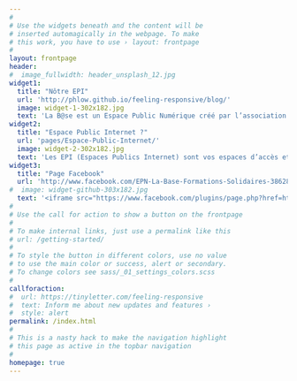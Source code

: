 ```yaml
---
#
# Use the widgets beneath and the content will be
# inserted automagically in the webpage. To make
# this work, you have to use › layout: frontpage
#
layout: frontpage
header:
#  image_fullwidth: header_unsplash_12.jpg
widget1:
  title: "Nôtre EPI"
  url: 'http://phlow.github.io/feeling-responsive/blog/'
  image: widget-1-302x182.jpg
  text: 'La B@se est un Espace Public Numérique créé par l’association Cyber Emploi Drôme Ardèche et situé en centre-ville à Valence. Nous faisons aussi partie du réseau Cyberbase. Nous essayons de contribuer à la réduction de le « fracture numérique » en aidant les personnes les + éloignées de l’usage de ces technologies pour diverses raisons notamment financières, à se les approprier.'
widget2:
  title: "Espace Public Internet ?"
  url: 'pages/Espace-Public-Internet/'
  image: widget-2-302x182.jpg
  text: 'Les EPI (Espaces Publics Internet) sont vos espaces d’accès et de sensibilisation aux usages numériques. Initiez-vous aux outils informatiques, connectez-vous à Internet, découvrez les possibilités que vous offre le numérique, quels que soient vos besoins et envies. Les EPI, ce sont aussi des espaces de vie, favorisant le rapprochement et l’échange, la découverte et les connaissances…'
widget3:
  title: "Page Facebook"
  url: 'http://www.facebook.com/EPN-La-Base-Formations-Solidaires-386282618245673'
#  image: widget-github-303x182.jpg
  text: '<iframe src="https://www.facebook.com/plugins/page.php?href=https%3A%2F%2Fwww.facebook.com%2FEPN-La-Base-Formations-Solidaires-386282618245673&tabs=timeline&width=340&height=500&small_header=true&adapt_container_width=true&hide_cover=false&show_facepile=false&appId" width="340" height="500" style="border:none;overflow:hidden" scrolling="no" frameborder="0" allowTransparency="true"></iframe>'
#
# Use the call for action to show a button on the frontpage
#
# To make internal links, just use a permalink like this
# url: /getting-started/
#
# To style the button in different colors, use no value
# to use the main color or success, alert or secondary.
# To change colors see sass/_01_settings_colors.scss
#
callforaction:
#  url: https://tinyletter.com/feeling-responsive
#  text: Inform me about new updates and features ›
#  style: alert
permalink: /index.html
#
# This is a nasty hack to make the navigation highlight
# this page as active in the topbar navigation
#
homepage: true
---
```

